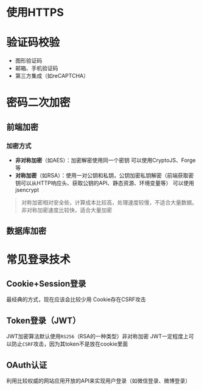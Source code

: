 # 使用HTTPS
# 验证码校验

- 图形验证码
- 邮箱、手机验证码
- 第三方集成（如reCAPTCHA）
# 密码二次加密
## 前端加密
### 加密方式
- **非对称加密**（如AES）：加密解密使用同一个密钥
    可以使用CryptoJS、Forge等
- **对称加密**（如RSA）：使用一对公钥和私钥，公钥加密私钥解密（前端获取密钥可以从HTTP响应头、获取公钥的API、静态资源、环境变量等）
    可以使用jsencrypt
> 对称加密相对安全些，计算成本比较高，处理速度较慢，不适合大量数据。非对称加密速度比较快，适合大量加密
## 数据库加密
# 常见登录技术
## Cookie+Session登录
最经典的方式，现在应该会比较少用
Cookie存在CSRF攻击
## Token登录（JWT）
JWT加密算法默认使用`RS256`（RSA的一种类型）非对称加密
JWT一定程度上可以防止`CSRF`攻击，因为其token不是放在cookie里面
## OAuth认证
利用比较权威的网站应用开放的API来实现用户登录（如微信登录、微博登录）

